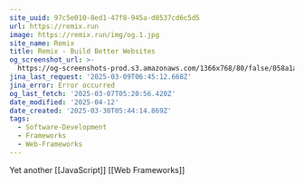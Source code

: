 ```yaml
---
site_uuid: 97c5e010-8ed1-47f8-945a-d0537cd6c5d5
url: https://remix.run
image: https://remix.run/img/og.1.jpg
site_name: Remix
title: Remix - Build Better Websites
og_screenshot_url: >-
  https://og-screenshots-prod.s3.amazonaws.com/1366x768/80/false/058a1aad5ae3b17e9ac3071419239fe078d62e533a7c48380c204b444a53fe80.jpeg
jina_last_request: '2025-03-09T06:45:12.668Z'
jina_error: Error occurred
og_last_fetch: '2025-03-07T05:20:56.420Z'
date_modified: '2025-04-12'
date_created: '2025-03-30T05:44:14.869Z'
tags:
  - Software-Development
  - Frameworks
  - Web-Frameworks
---
```















Yet another [[JavaScript]] [[Web Frameworks]]
